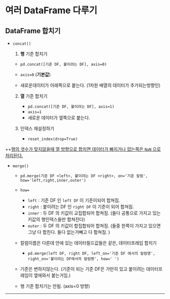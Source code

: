 # 여러 DataFrame 다루기



## DataFrame  합치기

+ `concat()`

  1.  **행** 기준 합치기

     + `pd.concat([기준 DF, 붙이려는 DF], axis=0)`

     + `axis=0` (**기본값**)

     + 새로운데이터가 아래쪽으로 붙는다. (1차원 배열의 데이터가 추가되는방향인)

     

  2. **열** 기준 합치기
     + `pd.concat([기준 DF, 붙이려는 DF], axis=1)`
     + `axis=1`
     + 새로운 데이터가 옆쪽으로 붙는다.

  

  3. 인덱스 재설정하기
     + `reset_index(drop=True)`

  


++<u>행의 갯수가 맞지않을때 열 방향으로 합치면 데이터가 빠지거나 없는쪽은 `NaN` 으로 처리된다.</u>



+ `merge()`

  + `pd.merge(기준 DF <left>, 붙이려는 DF <right>, on='기준 칼럼', how='left,right,inner,outer')`
  + `how=`
    + `left` :  기준 DF 인 `left DF` 이 기준이되어 합쳐짐.
    + `right` : 붙이려는 DF 인 `right DF` 이 기준이 되어 합쳐짐.
    + `inner` : 두 DF 의 키값이 교집합되어 합쳐짐. (둘다 공통으로 가지고 있는 키값의 행인덱스들만 합쳐진다)
    + `outer` : 두 DF 의 키값이 합집합되어 합쳐짐. (둘중 한쪽이 가지고 있으면 그냥 다 합친다. 둘다 없는거빼고 다 함쳐짐. )

  + 칼럼이름은 다른데 안에 있는 데이터필드값들은 같은, 데이터프레임 합치기
    + `pd.merge(left DF, right DF, left_on='기준 DF 에서의 칼럼명', right_on='붙이려는 DF에서의 칼럼명', how=' ')`
  + 기준은 변하지않는다. (기준이 되는 기준 DF은 가만히 있고 붙이려는 데이터프레임이 옆에와서 붙는거임.)
  + 행 기준 합치기는 안됨. (axis=0 방향)





******

